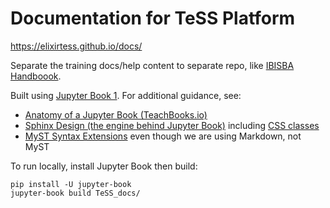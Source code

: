 # Documentation for TeSS Platform

https://elixirtess.github.io/docs/

Separate the training docs/help content to separate repo, like [IBISBA Handboook](https://ibisba.github.io/workshop/docs/intro.html).

Built using [Jupyter Book 1](https://jupyterbook.org/). For additional guidance, see:

- [Anatomy of a Jupyter Book (TeachBooks.io)](https://teachbooks.io/manual/basic-features/jupyterbook.html)
- [Sphinx Design (the engine behind Jupyter Book)](https://sphinx-design.readthedocs.io/en/latest/) including [CSS classes](https://sphinx-design.readthedocs.io/en/pydata-theme/css_classes.html)
- [MyST Syntax Extensions](https://myst-parser.readthedocs.io/en/latest/syntax/optional.html) even though we are using Markdown, not MyST

To run locally, install Jupyter Book then build:
```shell
pip install -U jupyter-book
jupyter-book build TeSS_docs/
```
